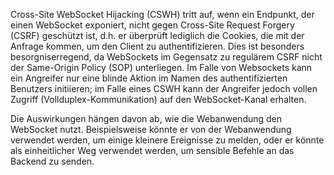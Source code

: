 Cross-Site WebSocket Hijacking (CSWH) tritt auf, wenn ein Endpunkt, der einen WebSocket exponiert, nicht gegen Cross-Site Request Forgery (CSRF) geschützt ist, d.h. er überprüft lediglich die Cookies, die mit der Anfrage kommen, um den Client zu authentifizieren. Dies ist besonders besorgniserregend, da WebSockets im Gegensatz zu regulärem CSRF nicht der Same-Origin Policy (SOP) unterliegen. Im Falle von Websockets kann ein Angreifer nur eine blinde Aktion im Namen des authentifizierten Benutzers initiieren; im Falle eines CSWH kann der Angreifer jedoch vollen Zugriff (Vollduplex-Kommunikation) auf den WebSocket-Kanal erhalten.

Die Auswirkungen hängen davon ab, wie die Webanwendung den WebSocket nutzt. Beispielsweise könnte er von der Webanwendung verwendet werden, um einige kleinere Ereignisse zu melden, oder er könnte als einheitlicher Weg verwendet werden, um sensible Befehle an das Backend zu senden.